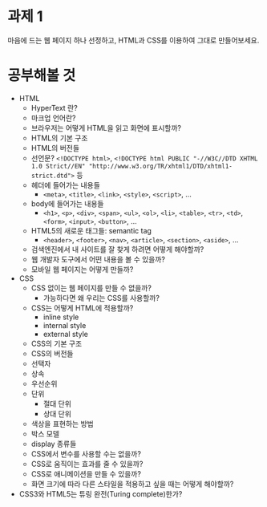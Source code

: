 # 과제 1
마음에 드는 웹 페이지 하나 선정하고, HTML과 CSS를 이용하여 그대로 만들어보세요.

# 공부해볼 것
* HTML
    * HyperText 란?
    * 마크업 언어란?
    * 브라우저는 어떻게 HTML을 읽고 화면에 표시할까?
    * HTML의 기본 구조
    * HTML의 버전들
    * 선언문? `<!DOCTYPE html>`, `<!DOCTYPE html PUBLIC "-//W3C//DTD XHTML 1.0 Strict//EN" "http://www.w3.org/TR/xhtml1/DTD/xhtml1-strict.dtd">` 등
    * 헤더에 들어가는 내용들
        * `<meta>`, `<title>`, `<link>`, `<style>`, `<script>`, ...
    * body에 들어가는 내용들
        * `<h1>`, `<p>`, `<div>`, `<span>`, `<ul>`, `<ol>`, `<li>`, `<table>`, `<tr>`, `<td>`, `<form>`, `<input>`, `<button>`, ...
    * HTML5의 새로운 태그들: semantic tag
        * `<header>`, `<footer>`, `<nav>`, `<article>`, `<section>`, `<aside>`, ...
    * 검색엔진에서 내 사이트를 잘 찾게 하려면 어떻게 해야할까?
    * 웹 개발자 도구에서 어떤 내용을 볼 수 있을까?
    * 모바일 웹 페이지는 어떻게 만들까?
* CSS
    * CSS 없이는 웹 페이지를 만들 수 없을까?
        * 가능하다면 왜 우리는 CSS를 사용할까?
    * CSS는 어떻게 HTML에 적용할까?
        * inline style
        * internal style
        * external style
    * CSS의 기본 구조
    * CSS의 버전들
    * 선택자
    * 상속
    * 우선순위
    * 단위
        * 절대 단위
        * 상대 단위
    * 색상을 표현하는 방법
    * 박스 모델
    * display 종류들
    * CSS에서 변수를 사용할 수는 없을까?
    * CSS로 움직이는 효과를 줄 수 있을까?
    * CSS로 애니메이션을 만들 수 있을까?
    * 화면 크기에 따라 다른 스타일을 적용하고 싶을 때는 어떻게 해야할까?
* CSS3와 HTML5는 튜링 완전(Turing complete)한가?
